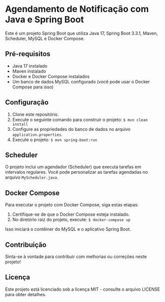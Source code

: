 # Agendamento de Notificação com Java e Spring Boot

Este é um projeto Spring Boot que utiliza Java 17, Spring Boot 3.3.1, Maven, Scheduler, MySQL e Docker Compose.

## Pré-requisitos

- Java 17 instalado
- Maven instalado
- Docker e Docker Compose instalados
- Um banco de dados MySQL configurado (você pode usar o Docker Compose para isso)

## Configuração

1. Clone este repositório.
2. Execute o seguinte comando para construir o projeto: `$ mvn clean install`
3. Configure as propriedades do banco de dados no arquivo `application.properties`.
4. Execute o projeto: `$ mvn spring-boot:run`

## Scheduler

O projeto inclui um agendador (Scheduler) que executa tarefas em intervalos regulares. Você pode personalizar as tarefas agendadas no arquivo `MyScheduler.java`.

## Docker Compose

Para executar o projeto com Docker Compose, siga estas etapas:

1. Certifique-se de que o Docker Compose esteja instalado.
2. No diretório raiz do projeto, execute: `$ docker-compose up`

Isso iniciará o contêiner do MySQL e o aplicativo Spring Boot.

## Contribuição

Sinta-se à vontade para contribuir com melhorias ou correções neste projeto!

## Licença

Este projeto está licenciado sob a licença MIT - consulte o arquivo LICENSE para obter detalhes.



